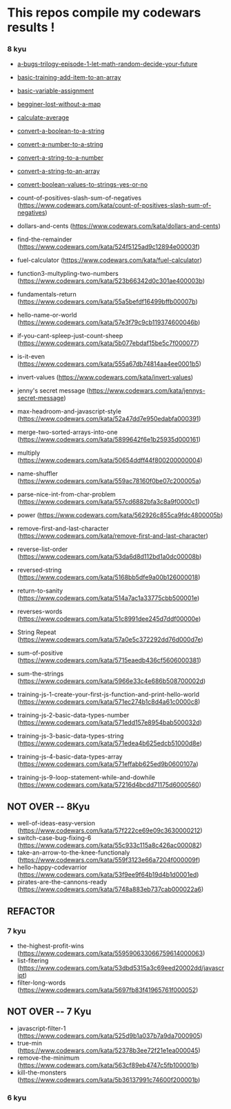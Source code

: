 # This repos compile my codewars results !

### 8 kyu

- [a-bugs-trilogy-episode-1-let-math-random-decide-your-future](https://www.codewars.com/kata/562e98755e9214cd2500003d)

- [basic-training-add-item-to-an-array](https://www.codewars.com/kata/511f0fe64ae8683297000001)

- [basic-variable-assignment](https://www.codewars.com/kata/50ee6b0bdeab583673000025)

- [begginer-lost-without-a-map](https://www.codewars.com/kata/57f781872e3d8ca2a000007e)

- [calculate-average](https://www.codewars.com/kata/57a2013acf1fa5bfc4000921)

- [convert-a-boolean-to-a-string](https://www.codewars.com/kata/551b4501ac0447318f0009cd)

- [convert-a-number-to-a-string](https://www.codewars.com/kata/5265326f5fda8eb1160004c8)

- [convert-a-string-to-a-number](https://www.codewars.com/kata/544675c6f971f7399a000e79)

- [convert-a-string-to-an-array](https://www.codewars.com/kata/57e76bc428d6fbc2d500036d)

- [convert-boolean-values-to-strings-yes-or-no](https://www.codewars.com/kata/convert-boolean-values-to-strings-yes-or-no)

- count-of-positives-slash-sum-of-negatives (https://www.codewars.com/kata/count-of-positives-slash-sum-of-negatives)
- dollars-and-cents (https://www.codewars.com/kata/dollars-and-cents)
- find-the-remainder (https://www.codewars.com/kata/524f5125ad9c12894e00003f)
- fuel-calculator (https://www.codewars.com/kata/fuel-calculator)
- function3-multypling-two-numbers (https://www.codewars.com/kata/523b66342d0c301ae400003b)
- fundamentals-return (https://www.codewars.com/kata/55a5befdf16499bffb00007b)
- hello-name-or-world (https://www.codewars.com/kata/57e3f79c9cb119374600046b)
- if-you-cant-spleep-just-count-sheep (https://www.codewars.com/kata/5b077ebdaf15be5c7f000077)
- is-it-even (https://www.codewars.com/kata/555a67db74814aa4ee0001b5)
- invert-values (https://www.codewars.com/kata/invert-values)
- jenny's secret message (https://www.codewars.com/kata/jennys-secret-message)
- max-headroom-and-javascript-style (https://www.codewars.com/kata/52a47dd7e950edabfa000391)
- merge-two-sorted-arrays-into-one (https://www.codewars.com/kata/5899642f6e1b25935d000161)
- multiply (https://www.codewars.com/kata/50654ddff44f800200000004)
- name-shuffler (https://www.codewars.com/kata/559ac78160f0be07c200005a)
- parse-nice-int-from-char-problem (https://www.codewars.com/kata/557cd6882bfa3c8a9f0000c1)
- power (https://www.codewars.com/kata/562926c855ca9fdc4800005b)
- remove-first-and-last-character (https://www.codewars.com/kata/remove-first-and-last-character)
- reverse-list-order (https://www.codewars.com/kata/53da6d8d112bd1a0dc00008b)
- reversed-string (https://www.codewars.com/kata/5168bb5dfe9a00b126000018)
- return-to-sanity (https://www.codewars.com/kata/514a7ac1a33775cbb500001e)
- reverses-words (https://www.codewars.com/kata/51c8991dee245d7ddf00000e)
- String Repeat (https://www.codewars.com/kata/57a0e5c372292dd76d000d7e)
- sum-of-positive (https://www.codewars.com/kata/5715eaedb436cf5606000381)
- sum-the-strings (https://www.codewars.com/kata/5966e33c4e686b508700002d)
- training-js-1-create-your-first-js-function-and-print-hello-world (https://www.codewars.com/kata/571ec274b1c8d4a61c0000c8)
- training-js-2-basic-data-types-number (https://www.codewars.com/kata/571edd157e8954bab500032d)
- training-js-3-basic-data-types-string (https://www.codewars.com/kata/571edea4b625edcb51000d8e)
- training-js-4-basic-data-types-array (https://www.codewars.com/kata/571effabb625ed9b0600107a)
- training-js-9-loop-statement-while-and-dowhile (https://www.codewars.com/kata/57216d4bcdd71175d6000560)

## NOT OVER -- 8Kyu

- well-of-ideas-easy-version (https://www.codewars.com/kata/57f222ce69e09c3630000212)
- switch-case-bug-fixing-6 (https://www.codewars.com/kata/55c933c115a8c426ac000082)
- take-an-arrow-to-the-knee-functionaly (https://www.codewars.com/kata/559f3123e66a7204f000009f)
- hello-happy-codevarrior (https://www.codewars.com/kata/53f9ee9f64b19d4b1d0001ed)
- pirates-are-the-cannons-ready (https://www.codewars.com/kata/5748a883eb737cab000022a6)

## REFACTOR

### 7 kyu

- the-highest-profit-wins (https://www.codewars.com/kata/559590633066759614000063)
- list-fitering (https://www.codewars.com/kata/53dbd5315a3c69eed20002dd/javascript)
- filter-long-words (https://www.codewars.com/kata/5697fb83f41965761f000052)

## NOT OVER -- 7 Kyu

- javascript-filter-1 (https://www.codewars.com/kata/525d9b1a037b7a9da7000905)
- true-min (https://www.codewars.com/kata/52378b3ee72f21e1ea000045)
- remove-the-minimum (https://www.codewars.com/kata/563cf89eb4747c5fb100001b)
- kill-the-monsters (https://www.codewars.com/kata/5b36137991c74600f200001b)

### 6 kyu
